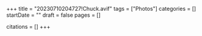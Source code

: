 +++
title = "20230710204727!Chuck.avif"
tags = ["Photos"]
categories = []
startDate = ""
draft = false
pages = []

citations = []
+++
